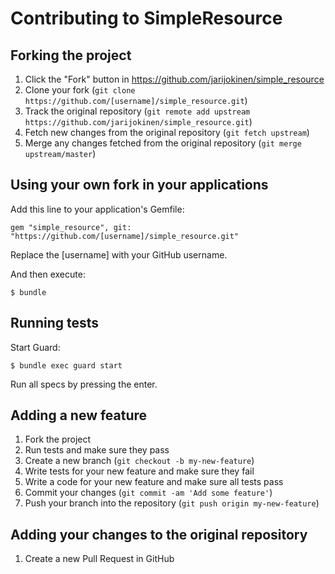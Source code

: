 # Contributing to SimpleResource

## Forking the project

1. Click the "Fork" button in https://github.com/jarijokinen/simple_resource
2. Clone your fork (`git clone https://github.com/[username]/simple_resource.git`)
3. Track the original repository (`git remote add upstream https://github.com/jarijokinen/simple_resource.git`)
4. Fetch new changes from the original repository (`git fetch upstream`)
5. Merge any changes fetched from the original repository (`git merge upstream/master`)

## Using your own fork in your applications

Add this line to your application's Gemfile:

    gem "simple_resource", git: "https://github.com/[username]/simple_resource.git"

Replace the [username] with your GitHub username.

And then execute:

    $ bundle

## Running tests

Start Guard:

    $ bundle exec guard start

Run all specs by pressing the enter.

## Adding a new feature

1. Fork the project
2. Run tests and make sure they pass
3. Create a new branch (`git checkout -b my-new-feature`)
4. Write tests for your new feature and make sure they fail
5. Write a code for your new feature and make sure all tests pass
6. Commit your changes (`git commit -am 'Add some feature'`)
7. Push your branch into the repository (`git push origin my-new-feature`)

## Adding your changes to the original repository

1. Create a new Pull Request in GitHub
